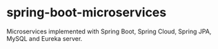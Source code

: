 # spring-boot-microservices
Microservices implemented with Spring Boot, Spring Cloud, Spring JPA, MySQL and Eureka server.
